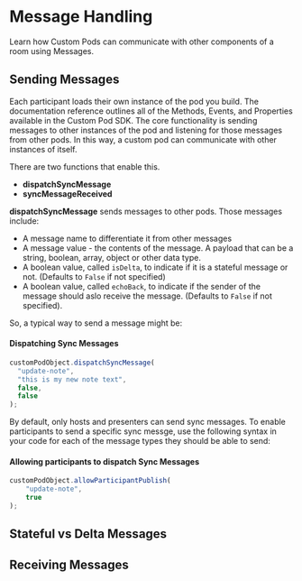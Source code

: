 # Message Handling
Learn how Custom Pods can communicate with other components of a room using Messages. 

## Sending Messages

Each participant loads their own instance of the pod you build. The documentation reference outlines all of the Methods, Events, and Properties available in the Custom Pod SDK. The core functionality is sending messages to other instances of the pod and listening for those messages from other pods. In this way, a custom pod can communicate with other instances of itself.

There are two functions that enable this. 

- **dispatchSyncMessage**
- **syncMessageReceived**

**dispatchSyncMessage** sends messages to other pods. Those messages include:
- A message name to differentiate it from other messages
- A message value - the contents of the message. A payload that can be a string, boolean, array, object or other data type.
- A boolean value, called `isDelta`, to indicate if it is a stateful message or not. (Defaults to `False` if not specified)
- A boolean value, called `echoBack`, to indicate if the sender of the message should aslo receive the message. (Defaults to `False` if not specified).

So, a typical way to send a message might be:

<CodeBlock slots="heading, code" languages="JavaScript"/>

#### Dispatching Sync Messages

```javascript
customPodObject.dispatchSyncMessage(
  "update-note",
  "this is my new note text",
  false,
  false
);

```
By default, only hosts and presenters can send sync messages. To enable participants to send a specific sync messge, use the following syntax in your code for each of the message types they should be able to send:

<CodeBlock slots="heading, code" languages="JavaScript"/>

#### Allowing participants to dispatch Sync Messages

```javascript
customPodObject.allowParticipantPublish(
    "update-note", 
    true
);

```

## Stateful vs Delta Messages



## Receiving Messages


